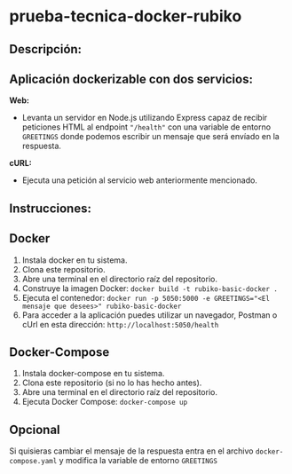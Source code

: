 # prueba-tecnica-docker-rubiko

## Descripción:

## Aplicación dockerizable con dos servicios:

**Web:**

- Levanta un servidor en Node.js utilizando Express capaz de recibir peticiones HTML al endpoint `"/health"` con una variable de entorno `GREETINGS` donde podemos escribir un mensaje que será envíado en la respuesta.

**cURL:**

- Ejecuta una petición al servicio web anteriormente mencionado.

## Instrucciones:

## Docker

1. Instala docker en tu sistema.
2. Clona este repositorio.
3. Abre una terminal en el directorio raíz del repositorio.
4. Construye la imagen Docker:
   `docker build -t rubiko-basic-docker .`
5. Ejecuta el contenedor:
   `docker run -p 5050:5000 -e GREETINGS="<El mensaje que desees>" rubiko-basic-docker`
6. Para acceder a la aplicación puedes utilizar un navegador, Postman o cUrl en esta dirección: `http://localhost:5050/health`

## Docker-Compose

1. Instala docker-compose en tu sistema.
2. Clona este repositorio (si no lo has hecho antes).
3. Abre una terminal en el directorio raíz del repositorio.
4. Ejecuta Docker Compose:
   `docker-compose up`

## Opcional

Si quisieras cambiar el mensaje de la respuesta entra en el archivo `docker-compose.yaml` y modifica la variable de entorno `GREETINGS`

